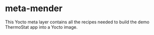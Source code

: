 # meta-mender

This Yocto meta layer contains all the recipes needed to build the demo ThermoStat app into a Yocto image.

